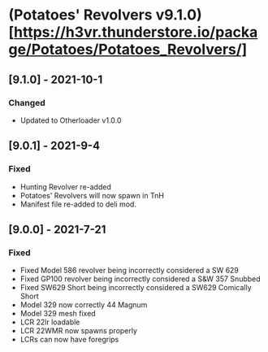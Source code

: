 # (Potatoes' Revolvers v9.1.0)[https://h3vr.thunderstore.io/package/Potatoes/Potatoes_Revolvers/]


## [9.1.0] - 2021-10-1

### Changed
- Updated to Otherloader v1.0.0

## [9.0.1] - 2021-9-4

### Fixed
- Hunting Revolver re-added
- Potatoes' Revolvers will now spawn in TnH
- Manifest file re-added to deli mod.

## [9.0.0] - 2021-7-21

### Fixed
- Fixed Model 586 revolver being incorrectly considered a SW 629
- Fixed GP100 revolver being incorrectly considered a S&W 357 Snubbed
- Fixed SW629 Short being incorrectly considered a SW629 Comically Short
- Model 329 now correctly 44 Magnum
- Model 329 mesh fixed
- LCR 22lr loadable
- LCR 22WMR now spawns properly
- LCRs can now have foregrips

